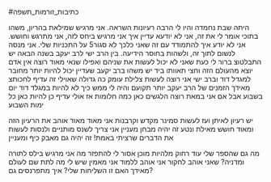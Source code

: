 #כתיבות_זורמות_תשפה 

היתה שבת נחמדה והיו לי הרבה רעיונות השראה.
אני מרגיש שמילאת בהריון, משהו בתוכי אומר לי את זה, אני לא יודעא עדיין איך אני מרגיש ביחס לזה, אני מתרגש וחושש.
אני לא יודע איך להתמודד עם זה שאני כלכך לא סגור5 על התכניות שלי. אני מנסה לנשום לתוך זה, ולשהות בחוסר הידיעה.
בין הרב ישי לרב יעקב בשנה הבאה יש התבלטוצ
ברור לי כעת שאני לא יכול לעשות את שניהם ואפילו שנאי מאוד רוצה
אין אדם יוצא מהעולם הזה וחצי תאוותו ביד
יש משהו ברב יקעב שעדיין יכול להיות יותר מחובר למגדל דוד
וברב ישי אני רוצה לעשות צלילת עומק כה גדולה שאוילי זה עדיף לחכותצ
מאידך
הזמנים של הרב יעקב יותר תקועם והיה לי ממש כיך לא להיות במגלד דוד יום בשבוע
אבל אם אני במאת רוצה הלגשים כאן כמה חלומות אז אולי עדיף כן להיות כאן כל ימות השבוע

יש רעיון לאיתן ועז לעשות סמינר מקדש וקרבנות
אני מאוד מאוד אוהב את הרעיון הזה
ומאוד חושש מאילת ונטע
זה יהיה מבחן מעניין
אני צריך לשנס מותניים ולנסות לעשות את הדברים שרציתי באמת!
זה יהיה גם מאבק כיף ומעניין

מה גם שהספר שלי עוד רחוק מלהיות מוכן
אסור לי להתפזר
מה אני מרגיש בילס לתורה ומדניה? שאני אוהב לחקור אני אוהב ללמוד אני מאמין שיש לי מה לתת שם לעולם
מאידך
האם זו השליחות שלי?
איך מתפרנסים גם?

